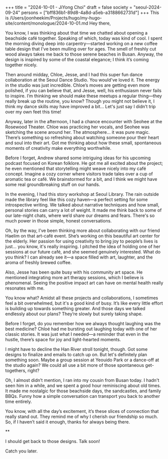+++
title = "2024-10-01 - JiYong Choi"
draft = false
society = "seoul-2024-09-24"
persons = ["bff836b1-89d8-4a8d-a5eb-a3188662731d"]
+++
This is /Users/joonheekim/Projects/hugo/my-hugo-site/content/monologue/2024-10-01.md
Hey there,

You know, I was thinking about that time we chatted about opening a beachside café together. Speaking of which, today was kind of cool. I spent the morning diving deep into carpentry—started working on a new coffee table design that I've been mulling over for ages. The smell of freshly cut wood always takes me back to those serene beaches in Busan. Anyway, the design is inspired by some of the coastal elegance; I think it’s coming together nicely.

Then around midday, Chloe, Jesse, and I had this super fun dance collaboration at the Seoul Dance Studio. You would've loved it. The energy in the studio was just incredible. Chloe’s moves are getting even more polished, if you can believe that, and Jesse, well, his enthusiasm never fails to inspire. I’m thinking we should make these meetups a regular thing—they really break up the routine, you know? Though you might not believe it, I think my dance skills may have improved a bit... Let's just say I didn’t trip over my own feet this time! 

Anyway, later in the afternoon, I had a chance encounter with Seohee at the Rosewood Theater. Chloe was practicing her vocals, and Seohee was sketching the scene around her. The atmosphere... it was pure magic. There’s something so refreshing about watching someone pour their heart and soul into their art. Got me thinking about how these small, spontaneous moments of creativity make everything worthwhile.

Before I forget, Andrew shared some intriguing ideas for his upcoming podcast focused on Korean folklore. He got me all excited about the project; he even mentioned that storytelling might weave nicely into my café concept. Imagine a cozy corner where visitors trade tales over a cup of aromatic tea or café. We brainstormed for a bit, and I think we might have some real groundbreaking stuff on our hands.

In the evening, I had this story workshop at Seoul Library. The rain outside made the library feel like this cozy haven—a perfect setting for some introspective writing. We talked about narrative techniques and how small, personal stories can carry a lot of weight. It made me think back to some of our late-night chats, where we’d share our dreams and fears. There's so much power in those simple, honest conversations.

Oh, by the way, I’ve been thinking more about collaborating with our friend Haelim on that art-café event. She’s working on this beautiful art center for the elderly. Her passion for using creativity to bring joy to people’s lives is just... you know, it's really inspiring. I pitched the idea of holding one of her sessions at our future café, and she seemed genuinely interested. What do you think? I can already see it—a space filled with art, laughter, and the aroma of freshly brewed coffee.

Also, Jesse has been quite busy with his community art space. He mentioned integrating more art therapy sessions, which I believe is phenomenal. Seeing the positive impact art can have on mental health really resonates with me.

You know what? Amidst all these projects and collaborations, I sometimes feel a bit overwhelmed, but it's a good kind of busy. It’s like every little effort is building up towards something greater. And those days we talked endlessly about our plans? They’re slowly but surely taking shape.

Before I forget, do you remember how we always thought laughing was the best medicine? Chloé had me bursting out laughing today with one of her classic stories. It was just what I needed—a reminder that even in the hustle, there’s space for joy and light-hearted moments.

I might have to decline the Han River stroll tonight, though. Got some designs to finalize and emails to catch up on. But let's definitely plan something soon. Maybe a group session at Yeouido Park or a dance-off at the studio again? We could all use a bit more of those spontaneous get-togethers, right?

Oh, I almost didn’t mention, I ran into my cousin from Busan today. I hadn't seen him in a while, and we spent a good hour reminiscing about old times. It made me nostalgic for those beachside days, the sandcastles, and family BBQs. Funny how a simple conversation can transport you back to another time entirely.

You know, with all the day’s excitement, it’s these slices of connection that really stand out. They remind me of why I cherish our friendship so much. So, if I haven’t said it enough, thanks for always being there.

**

I should get back to those designs. Talk soon!

Catch you later.

